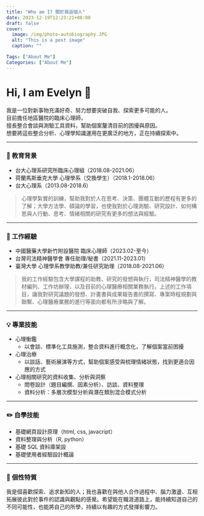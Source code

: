 ```yaml
---
title: "Who am I? 關於我這個人"
date: 2023-12-19T12:23:21+08:00
draft: false
cover:
  image: /img/photo-autobiography.JPG
  alt: "This is a post image"
  caption: ""

Tags: ["About Me"]
Categories: ["About Me"]
---
```


# Hi, I am Evelyn 👋

我是一位對新事物充滿好奇、努力想要突破自我、探索更多可能的人。  
目前擔任地區醫院的臨床心理師，  
擅長整合會談與測驗工具資料，幫助個案釐清目前的困擾與原因。  
想要將這些整合分析、心理學知識運用在更廣泛的地方，正在持續探索中。

---

### 🏫 教育背景

- 台大心理系研究所臨床心理組（2018.08-2021.06）
- 荷蘭馬斯垂克大學 心理學系（交換學生）（2018.1-2018.06）
- 台大心理系（2013.08-2018.6）

> 心理學紮實的訓練，幫助我對於人在思考、決策、團體互動的歷程有更多的了解；大學方法學、碩論的學習，也使我對於心理測驗、研究設計、如何構思與人行動、思考、情緒相關的研究有更多的想法與經驗。

---

### 💼 工作經驗

- 中國醫藥大學新竹附設醫院 臨床心理師（2023.02-至今）
- 台灣司法精神醫學會 專任助理/秘書（2021.11-2023.01）
- 臺灣大學 心理學系教學助教/兼任研究助理（2018.08-2021.06）

> 我的工作經驗包含大學課程的助教、研究的發想與執行，司法精神醫學的教材編列、工作坊辦理，以及目前的心理醫療相關業務執行。上述的工作項目，讓我對研究議題的發想、計畫書與成果報告書的撰寫、專案時程規劃與聯繫、心理醫療業務的進行等面向都有所涉略與了解。

---

### 💡 專業技能

- 心理衡鑑
  - 以會談、標準化工具施測，整合資料進行概念化，了解個案當前困擾
- 心理治療
  - 以談話、藝術展演等方式，幫助個案感受與梳理情緒狀態，找到更適合因應的方式
- 心理相關研究的資料收集、分析與洞察
  - 問卷設計（題目編撰、因素分析）、訪談、資料整理
  - 資料分析：多層次模型分析與潛在類別混合模式分析

---

### ✏️ 自學技能

- 基礎網頁設計原理（html, css, javacript）
- 資料整理與分析（R, python）
- 基礎 SQL 資料庫架設
- 基礎使用者經驗設計概論

---

### 🌟 個性特質

我是個喜歡探索、追求新知的人；我也喜歡在與他人合作過程中、腦力激盪、互相拓展彼此對於事件的認識與觀點的感覺。希望能在職涯道路上，能持續知道自己的不同可能性，也能將自己的所學，持續以有趣的方式發揮影響力。
